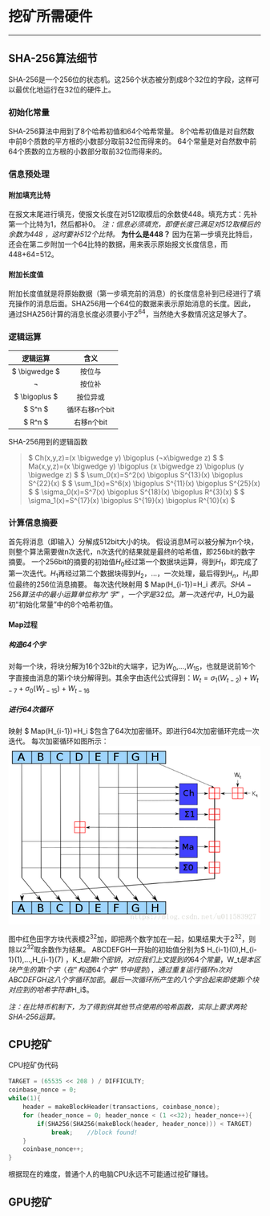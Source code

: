 <!--
 * @Author: ZhXZhao
 * @Date: 2020-02-10 20:32:54
 * @LastEditors  : ZhXZhao
 * @LastEditTime : 2020-02-10 22:05:03
 * @Description: 
 -->
# 挖矿所需硬件

---



## SHA-256算法细节

SHA-256是一个256位的状态机。这256个状态被分割成8个32位的字段，这样可以最优化地运行在32位的硬件上。

### 初始化常量

SHA-256算法中用到了8个哈希初值和64个哈希常量。
8个哈希初值是对自然数中前8个质数的平方根的小数部分取前32位而得来的。
64个常量是对自然数中前64个质数的立方根的小数部分取前32位而得来的。

### 信息预处理

#### 附加填充比特

在报文末尾进行填充，使报文长度在对512取模后的余数使448。填充方式：先补第一个比特为1，然后都补0。
*注：信息必须填充，即便长度已满足对512取模后的余数为448 ，这时要补512个比特。*
**为什么是448？**
因为在第一步填充比特后，还会在第二步附加一个64比特的数据，用来表示原始报文长度信息，而448+64=512。

#### 附加长度值

附加长度值就是将原始数据（第一步填充前的消息）的长度信息补到已经进行了填充操作的消息后面。SHA256用一个64位的数据来表示原始消息的长度。因此，通过SHA256计算的消息长度必须要小于$2^{64}$，当然绝大多数情况这足够大了。

### 逻辑运算

|   逻辑运算    |      含义       |
| :-----------: | :------------: |
| $ \bigwedge $ |     按位与     |
|       ¬       |     按位补     |
| $ \bigoplus $ |    按位异或    |
|    $ S^n $    | 循环右移n个bit |
|    $ R^n $    |   右移n个bit   |

SHA-256用到的逻辑函数
> $ Ch(x,y,z)=(x \bigwedge y) \bigoplus (¬x\bigwedge z) $
> $ Ma(x,y,z)=(x \bigwedge y) \bigoplus (x \bigwedge z) \bigoplus (y \bigwedge z) $
> $ \sum_0(x)=S^2(x) \bigoplus S^{13}(x) \bigoplus S^{22}(x) $
> $ \sum_1(x)=S^6(x) \bigoplus S^{11}(x) \bigoplus S^{25}(x) $
> $ \sigma_0(x)=S^7(x) \bigoplus S^{18}(x) \bigoplus R^{3}(x) $
> $ \sigma_1(x)=S^{17}(x) \bigoplus S^{19}(x) \bigoplus R^{10}(x) $

### 计算信息摘要

首先将消息（即输入）分解成512bit大小的块。
假设消息M可以被分解为n个块，则整个算法需要做n次迭代，n次迭代的结果就是最终的哈希值，即256bit的数字摘要。
一个256bit的摘要的初始值$H_0$经过第一个数据块运算，得到$H_1$，即完成了第一次迭代。$H_1$再经过第二个数据块得到$H_2$，...，一次处理，最后得到$H_n$，$H_n$即位最终的256位消息摘要。
每次迭代映射用 $ Map(H_{i-1})=H_i $表示。
SHA-256算法中的最小运算单位称为“字”，一个字是32位。第一次迭代中，$H_0为最初“初始化常量”中的8个哈希初值。
#### Map过程

##### 构造64个字
对每一个块，将块分解为16个32bit的大端字，记为$W_0$,...,$W_{15}$，也就是说前16个字直接由消息的第i个块分解得到。其余字由迭代公式得到：$W_t=\sigma_1(W_{t-2})+W_{t-7}+\sigma_0(W_{t-15})+W_{t-16}$

##### 进行64次循环
映射 $ Map(H_{i-1})=H_i $包含了64次加密循环。即进行64次加密循环完成一次迭代。
每次加密循环如图所示：
![SHA256](pic/SHA256.png "SHA256")

图中红色田字方块代表模$2^{32}$加，即把两个数字加在一起，如果结果大于$2^{32}$，则除以$2^{32}$取余数作为结果。
ABCDEFGH一开始的初始值分别为$ H_{i-1}(0),H_{i-1}(1),…,H_{i-1}(7) $，$K_t$是第t个密钥，对应我们上文提到的64个常量，$W_t$是本区块产生的第t个字（在“构造64个字”节中提到），通过重复运行循环n次对ABCDEFGH这八个字循环加密。
最后一次循环所产生的八个字合起来即使第i个块对应到的哈希字符串$H_i$。

*注：在比特币机制下，为了得到供其他节点使用的哈希函数，实际上要求两轮SHA-256运算。*

## CPU挖矿

CPU挖矿伪代码
```cpp
TARGET = (65535 << 208 ) / DIFFICULTY;
coinbase_nonce = 0;
while(1){
    header = makeBlockHeader(transactions, coinbase_nonce);
    for (header_nonce = 0; header_nonce < (1 <<32); header_nonce++){
        if(SHA256(SHA256(makeBlock(header, header_nonce))) < TARGET)
            break;    //block found!
    }
    coinbase_nonce++;
}
```
根据现在的难度，普通个人的电脑CPU永远不可能通过挖矿赚钱。

## GPU挖矿


